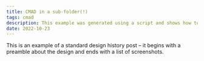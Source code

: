 ```yaml
---
title: CMAD in a sub-folder(!)
tags: cmad
description: This example was generated using a script and shows how to automatically include a list of screenshots at the end of your post.
date: 2022-10-23
---
```


This is an example of a standard design history post – it begins with a preamble about the design and ends with a list of screenshots.
